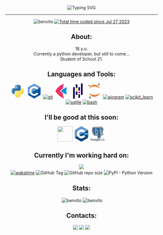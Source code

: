 <div align="center">
  <img src="https://readme-typing-svg.demolab.com?font=Jura&weight=500&size=40&pause=1000&color=F7F7F7&center=true&random=true&width=600&height=80&separator=%3D&lines=print(%22What's+up!%22)%3Dprintf(%22%25s%5Cn%22%2C+%22Hey%2C+there!%22);%3Dfmt.Println(%22Hi!%22)%3Dstd::cout+%3C%3C+%22qq%22;" alt="Typing SVG" />
</div>

____
<p align="center"> 
  <img src="https://komarev.com/ghpvc/?username=benvito&label=Profile%20views&color=000000&style=for-the-badge" alt="benvito" /> 
  <a href="https://wakatime.com/@0c20eeda-1853-4626-8d03-3c1985d3f912"><img src="https://wakatime.com/badge/user/0c20eeda-1853-4626-8d03-3c1985d3f912.svg?style=for-the-badge" alt="Total time coded since Jul 27 2023" /></a> 
</p> 

<h2 align="center">
  About:
</h2>
<p align="center"> 
  18 y.o.
  <br>
  Currently a python developer, but still to come...
  <br>
  Student of School 21.
</p>

<h2 align="center">Languages and Tools:</h2>
<p align="center"> 
  <a href="https://www.python.org" target="_blank" rel="noreferrer"> <img src="https://raw.githubusercontent.com/devicons/devicon/master/icons/python/python-original.svg" alt="python" width="50" height="50"/></a> 
  <a href="https://www.cprogramming.com/" target="_blank" rel="noreferrer"> <img src="https://raw.githubusercontent.com/devicons/devicon/master/icons/c/c-original.svg" alt="c" width="50" height="50"/></a> 
  <a href="https://git-scm.com/" target="_blank" rel="noreferrer"> <img src="https://www.vectorlogo.zone/logos/git-scm/git-scm-icon.svg" alt="git" width="50" height="50"/></a> 
  <a href="https://github.com/flet-dev/flet" target="_blank" rel="noreferrer"> <img src="https://github.com/flet-dev/flet/blob/main/media/logo/app_icon_256.png" alt="flet" width="50" height="50"/></a> 
  <a href="https://pandas.pydata.org/" target="_blank" rel="noreferrer"> <img src="https://raw.githubusercontent.com/devicons/devicon/2ae2a900d2f041da66e950e4d48052658d850630/icons/pandas/pandas-original.svg" alt="pandas" width="50" height="50"/></a> 
  <a href="https://jupyter.org" target="_blank" rel="noreferrer"> <img src="https://raw.githubusercontent.com/devicons/devicon/55609aa5bd817ff167afce0d965585c92040787a/icons/jupyter/jupyter-original.svg" alt="jupyter" width="50" height="50"/></a> 
  <a href="https://github.com/aiogram/aiogram" target="_blank" rel="noreferrer"> <img src="https://i.postimg.cc/bJPqTBLS/aiogram-transformed.png" alt="aiogram" width="50" height="50"/></a> 
  <a href="https://scikit-learn.org/" target="_blank" rel="noreferrer"> <img src="https://upload.wikimedia.org/wikipedia/commons/0/05/Scikit_learn_logo_small.svg" alt="scikit_learn" width="50" height="50"/></a> 
  <a href="https://www.sqlite.org/" target="_blank" rel="noreferrer"> <img src="https://www.vectorlogo.zone/logos/sqlite/sqlite-icon.svg" alt="sqlite" width="50" height="50"/></a> 
  <a href="https://www.gnu.org/software/bash/" target="_blank" rel="noreferrer"> <img src="https://www.vectorlogo.zone/logos/gnu_bash/gnu_bash-icon.svg" alt="bash" width="50" height="50"/></a> 
  
</p>

<h2 align="center">
  I'll be good at this soon:
</h2>
<p align="center"> 
  <a href="https://github.com/golang/go" target="_blank" rel="noreferrer"> <img height="50" width="50" src="https://cdn.simpleicons.org/go/#00ADD8" /></a>
  <img height="50" width="50" src="https://raw.githubusercontent.com/devicons/devicon/master/icons/cplusplus/cplusplus-original.svg" />
  <a href="https://www.postgresql.org" target="_blank" rel="noreferrer"> <img src="https://raw.githubusercontent.com/devicons/devicon/master/icons/postgresql/postgresql-original-wordmark.svg" alt="postgresql" width="50" height="50"/></a> 
</p>

<h2 align="center">
  Currently I'm working hard on:
</h2>

<p align="center"> 
  <a href="https://github.com/benvito/ivy-voice-assistant" target="_blank" rel="noreferrer"> <img src="https://github-readme-stats.vercel.app/api/pin/?username=benvito&repo=ivy-voice-assistant&theme=dark" /></a>
  <br>
  <a href="https://wakatime.com/badge/user/0c20eeda-1853-4626-8d03-3c1985d3f912/project/018c5de4-1cd2-4a23-880e-45eccbde9afd"><img src="https://wakatime.com/badge/user/0c20eeda-1853-4626-8d03-3c1985d3f912/project/018c5de4-1cd2-4a23-880e-45eccbde9afd.svg" alt="wakatime"></a>
  <!--<img alt="GitHub License" src="https://img.shields.io/github/license/benvito/ivy-voice-assistant"> !-->
  <img alt="GitHub Tag" src="https://img.shields.io/github/v/tag/benvito/ivy-voice-assistant">
  <img alt="GitHub repo size" src="https://img.shields.io/github/repo-size/benvito/ivy-voice-assistant">
  <img alt="PyPI - Python Version" src="https://img.shields.io/pypi/pyversions/flet">
</p>

  
<h2 align="center">
  Stats:
</h2>
<p align="center">
  &nbsp;<img width=400 align="center" src="https://github-readme-stats.vercel.app/api?username=benvito&show_icons=true&theme=dark&locale=en" alt="benvito" />
  <img width=400 align="center" src="https://github-readme-streak-stats.herokuapp.com/?user=benvito&theme=dark" alt="benvito" />
  
</p>

<h2 align="center">
  Contacts:
</h2>

<p align="center">
  <a href="https://vk.com/volkdanila">
    <img src="https://img.shields.io/badge/Вконтакте-0077ff?style=for-the-badge&logo=vk&logoColor=white"></a>
  <a href="https://t.me/benvito1">
    <img src="https://img.shields.io/badge/Telegram-289fdb?style=for-the-badge&logo=telegram&logoColor=white"></a>
  <a href="https://discord.com/users/342697256207777794/">
    <img src="https://img.shields.io/badge/Discord-5662f6?style=for-the-badge&logo=discord&logoColor=white"></a>
</p>
